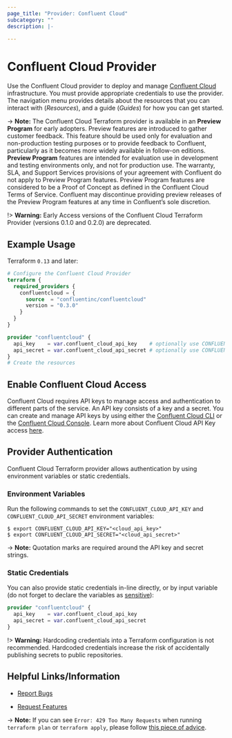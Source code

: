 ```yaml
---
page_title: "Provider: Confluent Cloud"
subcategory: ""
description: |-
  
---
```


# Confluent Cloud Provider

Use the Confluent Cloud provider to deploy and manage [Confluent Cloud](https://www.confluent.io/confluent-cloud/) infrastructure. You must provide appropriate credentials to use the provider. The navigation menu provides details about the resources that you can interact with (_Resources_), and a guide (_Guides_) for how you can get started.

-> **Note:** The Confluent Cloud Terraform provider is available in an **Preview Program** for early adopters. Preview features are introduced to gather customer feedback. This feature should be used only for evaluation and non-production testing purposes or to provide feedback to Confluent, particularly as it becomes more widely available in follow-on editions.  
**Preview Program** features are intended for evaluation use in development and testing environments only, and not for production use. The warranty, SLA, and Support Services provisions of your agreement with Confluent do not apply to Preview Program features. Preview Program features are considered to be a Proof of Concept as defined in the Confluent Cloud Terms of Service. Confluent may discontinue providing preview releases of the Preview Program features at any time in Confluent’s sole discretion.

!> **Warning:** Early Access versions of the Confluent Cloud Terraform Provider (versions 0.1.0 and 0.2.0) are deprecated.

## Example Usage

Terraform `0.13` and later:

```terraform
# Configure the Confluent Cloud Provider
terraform {
  required_providers {
    confluentcloud = {
      source  = "confluentinc/confluentcloud"
      version = "0.3.0"
    }
  }
}

provider "confluentcloud" {
  api_key    = var.confluent_cloud_api_key    # optionally use CONFLUENT_CLOUD_API_KEY env var
  api_secret = var.confluent_cloud_api_secret # optionally use CONFLUENT_CLOUD_API_SECRET env var
}
# Create the resources
```

## Enable Confluent Cloud Access

Confluent Cloud requires API keys to manage access and authentication to different parts of the service. An API key consists of a key and a secret. You can create and manage API keys by using either the [Confluent Cloud CLI](https://docs.confluent.io/ccloud-cli/current/index.html) or the [Confluent Cloud Console](https://confluent.cloud/). Learn more about Confluent Cloud API Key access [here](https://docs.confluent.io/cloud/current/client-apps/api-keys.html#ccloud-api-keys).

## Provider Authentication

Confluent Cloud Terraform provider allows authentication by using environment variables or static credentials.

### Environment Variables

Run the following commands to set the `CONFLUENT_CLOUD_API_KEY` and `CONFLUENT_CLOUD_API_SECRET` environment variables:

```shell
$ export CONFLUENT_CLOUD_API_KEY="<cloud_api_key>"
$ export CONFLUENT_CLOUD_API_SECRET="<cloud_api_secret>"
```

-> **Note:** Quotation marks are required around the API key and secret strings.

### Static Credentials

You can also provide static credentials in-line directly, or by input variable (do not forget to declare the variables as [sensitive](https://learn.hashicorp.com/tutorials/terraform/sensitive-variables#refactor-database-credentials)):

```terraform
provider "confluentcloud" {
  api_key    = var.confluent_cloud_api_key
  api_secret = var.confluent_cloud_api_secret
}
```

!> **Warning:** Hardcoding credentials into a Terraform configuration is not recommended. Hardcoded credentials increase the risk of accidentally publishing secrets to public repositories.

## Helpful Links/Information

* [Report Bugs](https://github.com/confluentinc/terraform-provider-confluentcloud/issues)

* [Request Features](mailto:cflt-tf-access@confluent.io?subject=Feature%20Request)

-> **Note:** If you can see `Error: 429 Too Many Requests` when running `terraform plan` or `terraform apply`, please follow [this piece of advice](https://github.com/confluentinc/terraform-provider-confluentcloud/issues/15#issuecomment-972131964).
